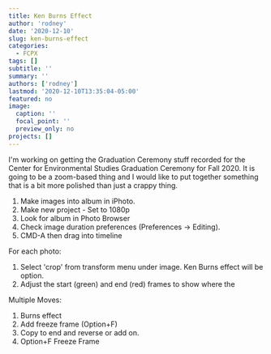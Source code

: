```yaml
---
title: Ken Burns Effect
author: 'rodney'
date: '2020-12-10'
slug: ken-burns-effect
categories:
  - FCPX
tags: []
subtitle: ''
summary: ''
authors: ['rodney']
lastmod: '2020-12-10T13:35:04-05:00'
featured: no
image:
  caption: ''
  focal_point: ''
  preview_only: no
projects: []
---
```



I'm working on getting the Graduation Ceremony stuff recorded for the Center for Environmental Studies Graduation Ceremony for Fall 2020.   It is going to be a zoom-based thing and I would like to put together something that is a bit more polished than just a crappy thing.


1. Make images into album in iPhoto.
2. Make new project  - Set to 1080p
3. Look for album in Photo Browser
4. Check image duration preferences (Preferences -> Editing).
5. CMD-A then drag into timeline


For each photo:
1. Select 'crop' from transform menu under image.  Ken Burns effect will be option.
2. Adjust the start (green) and end (red) frames to show where the 


Multiple Moves:  
1. Burns effect 
2. Add freeze frame (Option+F)
3. Copy to end and reverse or add on.
4. Option+F Freeze Frame











